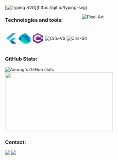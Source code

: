 [![Typing SVG](https://readme-typing-svg.demolab.com?font=SF+Pro&weight=435&pause=1000&color=AA7CFA&width=435&lines=Welcome+to+my+GitHub+profile!;I'm+a+beginner+Flutter+developer.)](https://git.io/typing-svg)

<img src="https://i.pinimg.com/originals/0b/5c/c0/0b5cc024841accd9a31a7b2daeb0e57b.gif" alt="Pixel Art" align="right" width="250">

### Technologies and tools:

<div style="display: inline_block"><br>
  <img align="center" alt="Cris-Flutter" height="35" width="40" src="https://github.com/devicons/devicon/blob/master/icons/flutter/flutter-original.svg">
  <img align="center" alt="Cris-Dart" height="35" width="40" src="https://github.com/devicons/devicon/blob/master/icons/dart/dart-original.svg">
  <img align="center" alt="Cris-Csharp" height="35" width="40" src="https://raw.githubusercontent.com/devicons/devicon/master/icons/csharp/csharp-original.svg">
  <img align="center" alt="Cris-VS" height="35" width="40" src="https://cdn.jsdelivr.net/gh/devicons/devicon/icons/vscode/vscode-original.svg">
  <img align="center" alt="Cris-Git" height="35" width="40" src="https://cdn.jsdelivr.net/gh/devicons/devicon/icons/git/git-original.svg">
</div><br>

### GitHub Stats:

![Anurag's GitHub stats](https://github-readme-stats.vercel.app/api?username=aorayden&show_icons=true&theme=material-palenight&hide_border=true) <img src="https://github-readme-stats.vercel.app/api/top-langs/?username=aorayden&theme=material-palenight&hide_border=true&layout=compact&langs_count=8&show_icons=true"  width=355 height=195>
    
### Contact:

<div> 
  <a href="https://t.me/aorayden" target="_blank"><img src="https://img.shields.io/badge/Telegram-2CA5E0?style=for-the-badge&logo=telegram&logoColor=white" target="_blank"></a> 
  <a href="mailto:aorayden@gmail.com"><img src="https://img.shields.io/badge/-Gmail-%23333?style=for-the-badge&logo=gmail&logoColor=white" target="_blank"></a>
</div>
